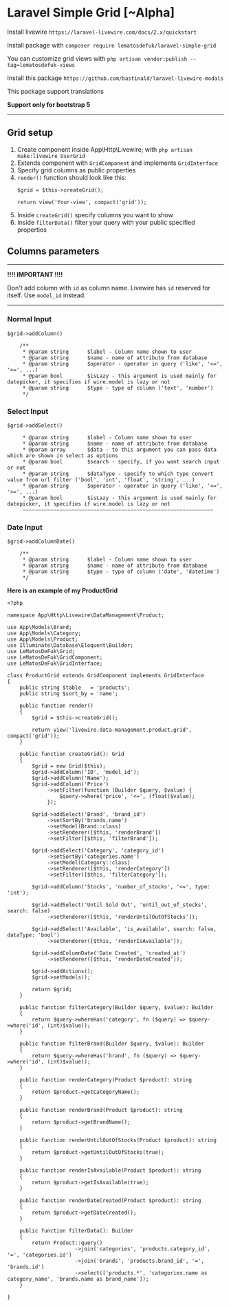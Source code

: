 # Laravel Simple Grid [~Alpha]

Install livewire `https://laravel-livewire.com/docs/2.x/quickstart`

Install package with `composer require lematosdefuk/laravel-simple-grid`

You can customize grid views with `php artisan vendor:publish --tag=lematosdefuk-views`

Install this package `https://github.com/bastinald/laravel-livewire-modals`

This package support translations

**Support only for bootstrap 5**

***

## Grid setup

1. Create component inside App\Http\Livewire; with `php artisan make:livewire UserGrid`
2. Extends component with `GridComponent` and implements `GridInterface`
3. Specify grid columns as public properties
4. `render()` function should look like this:
   ```
   $grid = $this->createGrid();  
   
   return view('Your-view', compact('grid'));
   ```
5. Inside `createGrid()` specify columns you want to show
6. Inside `filterData()` filter your query with your public specified properties

## Columns parameters

******************************
**!!!! IMPORTANT !!!!**

Don't add column with `id` as column name. Livewire has `id` reserved for itself. Use `model_id` instead.
******************************

### Normal Input

`$grid->addColumn()`

```
    /**
     * @param string      $label - Column name shown to user
     * @param string      $name - name of attribute from database
     * @param string      $operator - operator in query ('like', '<=', '>=', ...)
     * @param bool        $isLazy - this argument is used mainly for datepicker, it specifies if wire.model is lazy or not
     * @param string      $type - type of column ('text', 'number')
     */
```

### Select Input

`$grid->addSelect()`

```
     * @param string      $label - Column name shown to user
     * @param string      $name - name of attribute from database
     * @param array       $data - to this argument you can pass data which are shown in select as options
     * @param bool        $search - specify, if you want search input or not
     * @param string      $dataType - specify to which type convert value from url filter ('bool', 'int', 'float', 'string', ...)
     * @param string      $operator - operator in query ('like', '<=', '>=', ...)
     * @param bool        $isLazy - this argument is used mainly for datepicker, it specifies if wire.model is lazy or not
     ~~~~~~~~~~~~~~~~~~~~~~~~~~~~~~~~~~~~~~~~~~~~~~~~~~~~~~~~~~~~~~
```

### Date Input

`$grid->addColumnDate()`

```
    /**
     * @param string      $label - Column name shown to user
     * @param string      $name - name of attribute from database
     * @param string      $type - type of column ('date', 'datetime')
     */
```

**Here is an example of my ProductGrid**

```
<?php

namespace App\Http\Livewire\DataManagement\Product;

use App\Models\Brand;
use App\Models\Category;
use App\Models\Product;
use Illuminate\Database\Eloquent\Builder;
use LeMatosDeFuk\Grid;
use LeMatosDeFuk\GridComponent;
use LeMatosDeFuk\GridInterface;

class ProductGrid extends GridComponent implements GridInterface
{
    public string $table   = 'products';
    public string $sort_by = 'name';

    public function render()
    {
        $grid = $this->createGrid();

        return view('livewire.data-management.product.grid', compact('grid'));
    }

    public function createGrid(): Grid
    {
        $grid = new Grid($this);
        $grid->addColumn('ID', 'model_id');
        $grid->addColumn('Name');
        $grid->addColumn('Price')
             ->setFilter(function (Builder $query, $value) {
                 $query->where('price', '<=', (float)$value);
             });

        $grid->addSelect('Brand', 'brand_id')
             ->setSortBy('brands.name')
             ->setModel(Brand::class)
             ->setRenderer([$this, 'renderBrand'])
             ->setFilter([$this, 'filterBrand']);

        $grid->addSelect('Category', 'category_id')
             ->setSortBy('categories.name')
             ->setModel(Category::class)
             ->setRenderer([$this, 'renderCategory'])
             ->setFilter([$this, 'filterCategory']);

        $grid->addColumn('Stocks', 'number_of_stocks', '<=', type: 'int');

        $grid->addSelect('Until Sold Out', 'until_out_of_stocks', search: false)
             ->setRenderer([$this, 'renderUntilOutOfStocks']);

        $grid->addSelect('Available', 'is_available', search: false, dataType: 'bool')
             ->setRenderer([$this, 'renderIsAvailable']);

        $grid->addColumnDate('Date Created', 'created_at')
             ->setRenderer([$this, 'renderDateCreated']);

        $grid->addActions();
        $grid->setModels();

        return $grid;
    }

    public function filterCategory(Builder $query, $value): Builder
    {
        return $query->whereHas('category', fn ($query) => $query->where('id', (int)$value));
    }

    public function filterBrand(Builder $query, $value): Builder
    {
        return $query->whereHas('brand', fn ($query) => $query->where('id', (int)$value));
    }

    public function renderCategory(Product $product): string
    {
        return $product->getCategoryName();
    }

    public function renderBrand(Product $product): string
    {
        return $product->getBrandName();
    }

    public function renderUntilOutOfStocks(Product $product): string
    {
        return $product->getUntilOutOfStocks(true);
    }

    public function renderIsAvailable(Product $product): string
    {
        return $product->getIsAvailable(true);
    }

    public function renderDateCreated(Product $product): string
    {
        return $product->getDateCreated();
    }

    public function filterData(): Builder
    {
        return Product::query()
                      ->join('categories', 'products.category_id', '=', 'categories.id')
                      ->join('brands', 'products.brand_id', '=', 'brands.id')
                      ->select(['products.*', 'categories.name as category_name', 'brands.name as brand_name']);
    }

}

```

